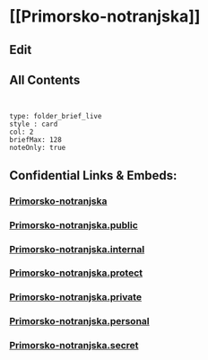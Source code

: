 # [[Primorsko-notranjska]] 

## Edit

## All Contents

```folderv
```

```folderv
```

```ccard
type: folder_brief_live
style : card
col: 2
briefMax: 128
noteOnly: true
```


## Confidential Links & Embeds: 

### [Primorsko-notranjska](/_Standards/Earth/Continent/Europe/Europe~Central/Slovenia/Regions~Slovenia/Primorsko-notranjska.md) 

### [Primorsko-notranjska.public](/_public/Earth/Continent/Europe/Europe~Central/Slovenia/Regions~Slovenia/Primorsko-notranjska.public.md) 

### [Primorsko-notranjska.internal](/_internal/Earth/Continent/Europe/Europe~Central/Slovenia/Regions~Slovenia/Primorsko-notranjska.internal.md) 

### [Primorsko-notranjska.protect](/_protect/Earth/Continent/Europe/Europe~Central/Slovenia/Regions~Slovenia/Primorsko-notranjska.protect.md) 

### [Primorsko-notranjska.private](/_private/Earth/Continent/Europe/Europe~Central/Slovenia/Regions~Slovenia/Primorsko-notranjska.private.md) 

### [Primorsko-notranjska.personal](/_personal/Earth/Continent/Europe/Europe~Central/Slovenia/Regions~Slovenia/Primorsko-notranjska.personal.md) 

### [Primorsko-notranjska.secret](/_secret/Earth/Continent/Europe/Europe~Central/Slovenia/Regions~Slovenia/Primorsko-notranjska.secret.md)

